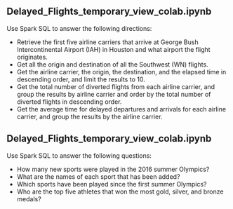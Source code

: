 
## Delayed_Flights_temporary_view_colab.ipynb

Use Spark SQL to answer the following directions:
- Retrieve the first five airline carriers that arrive at George Bush Intercontinental Airport (IAH) in Houston and what airport the flight originates.
- Get all the origin and destination of all the Southwest (WN) flights.
- Get the airline carrier, the origin, the destination, and the elapsed time in descending order, and limit the results to 10.
- Get the total number of diverted flights from each airline carrier, and group the results by airline carrier and order by the total number of diverted flights in descending order.
- Get the average time for delayed departures and arrivals for each airline carrier, and group the results by the airline carrier.

## Delayed_Flights_temporary_view_colab.ipynb

Use Spark SQL to answer the following questions:
- How many new sports were played in the 2016 summer Olympics?
- What are the names of each sport that has been added?
- Which sports have been played since the first summer Olympics?
- Who are the top five athletes that won the most gold, silver, and bronze medals?
